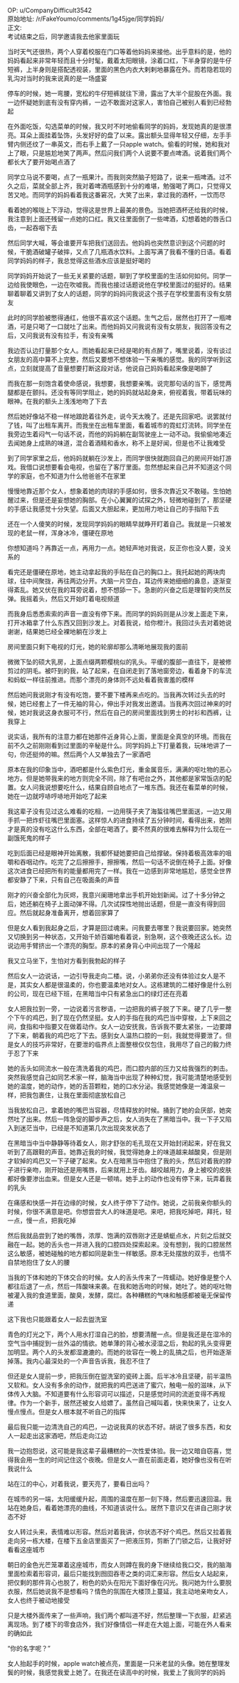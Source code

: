 
OP: u/CompanyDifficult3542  
原始地址: /r/FakeYoumo/comments/1g45jge/同学妈妈/  
正文:  
考试结束之后，同学邀请我去他家里面玩

当时天气还很热，两个人穿着校服在门口等着他妈妈来接他。出乎意料的是，他的妈妈看起来非常年轻而且十分时髦，戴着太阳眼镜，涂着口红，下半身穿的是牛仔短裤，上半身则是搭配透视装，里面的黑色内衣大剌剌地暴露在外。而若隐若现的乳沟对当时的我来说真的是一场盛宴

停车的时候，她一弯腰，宽松的牛仔短裤就往下滑，露出了大半个屁股在外面。我一边怀疑她到底有没有穿内裤，一边不敢面对这家人，害怕自己被别人看到已经勃起

在外面吃饭，勾选菜单的时候，我又时不时地偷看同学的妈妈，发现她真的是很漂亮。耳朵上面挂着坠饰，头发好好的盘了以来。露出额头显得年轻又仔细，左手手臂内侧还纹了一串英文，而右手上戴了一只apple watch。偷看的时候，她和我对上了眼，只是尴尬地笑了两声。然后问我们两个人说要不要点啤酒。说着我们两个都长大了要开始喝点酒了

同学立马说不要喝，点了一瓶果汁。而我则突然脑子短路了，说来一瓶啤酒。过不久之后，菜就全部上齐，我对着啤酒瓶感到十分的难堪，勉强喝了两口，只觉得又苦又呛。而同学的妈妈看着我这番窘况，大笑了出来，拿过我的酒杯，一饮而尽

看着她的喉咙上下浮动，觉得这是世界上最美的景色。当她把酒杯还给我的时候，我注意到上面还残留一点她的口红。我又往里面倒了一些啤酒，幻想着她的唇舌口齿，一起吞咽下去

然后同学大喊，等会谁要开车把我们送回去。他妈妈也突然意识到这个问题的时候，干脆酒破罐子破摔，又点了几瓶酒水饮料。上面写满了我看不懂的日语。看着同学妈妈的样子，我总觉得这些酒水应该是挺好喝的

同学妈妈开始说了一些无关紧要的话题，聊到了学校里面的生活如何如何。同学一边给我使眼色，一边在吹嘘我。而我也接过话题说他在学校里面过的挺好的。结果聊着聊着又讲到了女人的话题，同学的妈妈问我说这个孩子在学校里面有没有女朋友

此时的同学脸被憋得通红，他很不喜欢这个话题。生气之后，居然也打开了一瓶啤酒，可是只喝了一口就吐了出来。而他妈妈又问我说有没有女朋友，我回答没有之后，又问我说有没有拉手，有没有亲嘴

我边否认边打量那个女人。而她看起来已经是喝的有点醉了，嘴里说着，没有谈过女朋友的高中算不上完整，然后又要想不想体验一下亲嘴的感觉。我的同学听到这点，立刻就提高了音量想要打断这段对话，他说自己妈妈看起来像是喝醉了

而我在那一刻饱含着使命感说，我想要，我想要亲嘴。说完那句话的当下，感觉两腿都是在颤抖。还没有等同学阻止，她的妈妈就站起身来，俯视着我，带着玩味的眼神。在我的额头上浅浅地吻了下去

然后她好像站不稳一样地踉跄着往外走，说今天太晚了。还是先回家吧。说罢就付了钱，叫了出租车离开。而我坐在出租车里面，看着城市的霓虹灯流转。同学坐在我旁边生着闷气一句话不说，而他的妈妈躺在副驾驶座上一动不动。我偷偷地凑近去闻她身上成熟的味道，混合着酒精和香水，称不上是好闻，但是也不让我难受

到了同学家里之后，他妈妈就躺在沙发上，而同学很快就跑回自己的房间开始打游戏。我借口说想要看会电视，也留在了客厅里面。忽然想起来自己并不知道这个同学的家庭，也不知道为什么他爸爸不在家里

慢慢地靠近那个女人，想象着她的肉球的手感如何，很多次靠近又不敢碰。生怕她醒过来，但是还是妄想她的胸部。在小心翼翼的试探之外，轻微地碰到了，那坚硬的手感让我感觉十分失望。后面又大胆起来，更加用力地让自己的手指陷下去

还在一个人傻笑的时候，发现同学妈妈的眼睛早就睁开盯着自己。我就是一只被发现的老鼠一样，浑身冰冷，僵硬在原地

你想知道吗？再靠近一点，再用力一点。她轻声地对我说，反正你也没人要，没关系的

看完还是僵硬在原地，她主动拿起我的手贴在自己的胸口上。我托起她的两块肉球，往中间聚拢，再往两边分开。大脑一片空白，耳边传来她细细的鼻息，逐渐变得紊乱。她又伏在我的耳旁说着，想不想舔一下。急剧的兴奋之后是理智的突然反弹。我摇着头，然后又开始盯着电视频道

而我身后悉悉索索的声音一直没有停下来。而同学的妈妈则是从沙发上面走下来，打开冰箱拿了什么东西又回到沙发上。对着我说，给你橙汁。我回过头去对着她说谢谢，结果她已经全裸地躺在沙发上

房间里面只剩下电视的灯光，她的轮廓却那么清晰地展现我的面前

微微下坠的硕大乳房，上面点缀两颗樱桃似的乳头。平缓的腹部一直往下，是被修剪过的阴毛。被吓到的我，站了起来，在自闭走到了落地窗旁边，看着身下的车流和蚂蚁一样往前推进。而那个漂亮的身体则不远处看着我害羞的模样

然后她问我说刚才有没有吃饱，要不要下楼再来点吃的。当我再次转过头去的时候，她已经套上了一件无袖的背心，伸出手对我发出邀请。当我再次回过神来的时候，她对我说这身衣服可不行，然后在自己的房间里面找到男士的衬衫和西裤，让我穿上

说实话，我所有的注意力都在她那件近身背心上面，里面是全真空的环境。而我在前不久之前刚刚看到过里面的辛秘是什么。同学妈妈上下打量着我，玩味地讲了一句，你还挺帅的嘛。然后两个人又单独去了一家酒吧

原本在我的印象当中，酒吧都是什么紫色灯光，重金属音乐，满满的呕吐物的恶心地方。但是她带我来的地方则完全不同，除了有吧台之外，其他都是家常饭店的配置。女人问我说想要吃什么，结果自顾自地点了一堆东西。我还在看菜单的时候，她在一边就哼哧哼哧地开始吃了起来

我这辈子没有见过这么难看的吃相，一边用筷子夹了海蜇往嘴巴里面送，一边又用手抓一把炸虾往嘴巴里面塞。这样惊人的进食持续了五分钟时间，看得出来，她刚才是真的没有吃这什么东西，全部在喝酒了。要不然真的很难去解释为什么现在一副饿死鬼的样子

吃到后面已经是眼神开始离散，我都怀疑她要把自己给撑破。保持着极高效率的咀嚼和吞咽动作。吃完了之后擦擦手，擦擦嘴，然后一句话不说倒在椅子上面。好像这次进食已经把所有的能量都用完了一样。我在一边感到非常地尴尬，感觉全世界都安静了下来，只有自己在吸面条的声音

刚才的兴奋全部化为灰烬，我意兴阑珊地拿出手机开始划新闻。过了十多分钟之后，她还躺在椅子上面动弹不得。几次试探性地抛出话题，但是一直没有得到回应。然后就起身准备离开，想着回家算了

但是女人看到我起身之后，才算是回过魂来。问我要去哪里？我说要回家。她突然又切换到另一种状态，又开始千娇百媚地看着说，别急啊，这个夜晚还这么长。边说边用手臂挤出一个漂亮的胸型。原本的紧身背心中间出现了一个隆起

我又立马坐下，生怕对方看到我勃起的样子

然后女人一边说话，一边引导我走向二楼。说，小弟弟你还没有体验过女人是不是，其实女人都是很温柔的，你也要温柔地对女人。这栋建筑的二楼好像是什么别的公司，现在已经下班，在黑暗当中只有紧急出口的绿灯还在亮着

女人把我拉到一旁，一边说着污言秽语，一边把我的裤子脱了下来。硬了几乎一整个下午的鸡巴，到了现在仍然坚挺。女人的手指在我的鸡巴当中穿梭，上下来回之间，食指和中指要又在做着动作。女人一边安抚我，告诉我不要太紧张，一边要蹲了下来，朝着我的鸡巴吃了下去。感到女人温热口腔的一刻，我就觉得要泄了。但是女人的技巧非常好，在要泄的临界点上面整根仅仅包住，我用尽了自己的毅力终于忍了下来

她的舌头如同流水一般在清洗着我的鸡巴，而口腔内部的压力又给我强烈的刺击。突然我感觉自己如同艺术家一样，脑海当中出现了种种幻觉，我可能清楚地感受到她的温度，她的动作，她的舌苔颗粒，她的口水分泌。我感觉她像是一滩温泉一样，把我包裹住，让我在里面彻底放松自己

当我放松自己，拿着她的嘴巴当容器，尽情释放的时候。捅到了她的会厌部，她突然吐了出来。然后一阵急促的脚步声之后，女人消失在了黑暗当中。我一下子又陷入到迷茫当中，已经是不知道第几次出现突发状态了

在黑暗当中当中静静等待着女人，刚才舒张的毛孔现在又开始封闭起来，好在我又听到了高跟鞋的声音。她靠近我的时候，我觉得她身上的味道越来越酸臭，但是刚才软掉的鸡巴又一下子硬了起来。女人在暗黑当中抱住了我的头，然后对着我的脖子进行亲吻，刚开始还是用嘴唇，后来就用上牙齿。越咬越用力，身上被咬的皮肤都好像要渗出血来。但是女人还是一顿啃。她手上的动作也没有停下来，玩弄着我的乳头

在痛感和快感一并在边缘的时候，女人终于停下了动作。她说，之前我亲你额头的时候，你很不满意是吧。你想尝尝大人的味道是吧。来吧，把我吃掉吧，拜托，轻一点，慢一点，把我吃掉

然后我就品尝到了她的嘴唇，浓厚、饱满的双唇刚才还是蜻蜓点水，片刻之后就交融在一起。她的舌头也一并进入我的口腔四处探索起来。没有想到，我的口腔居然这么敏感，被她碰触的地方都如同是新生一样敏感。原本无处摆放的双手，也情不自禁地抱住了女人的腰

当我的下体和她的下体交合的时候。女人的舌头传来了一阵蠕动。她好像是整个人都往后退了一点，然后一阵酸味来袭。在我和她舌吻的时候，她吐了。她的呕吐物被灌入我的食道里面，酸臭，发酵，腐烂。各种糟糕的气味和触感都被毫无保留传递

这下我也只能跟着女人一起去盥洗室

青色的灯光之下，两个人用水打湿自己的脸，想要清醒一点。但是我还是在湿冷的空气当中捕捉到一丝外溢的情欲。她单薄的背心被水浸湿之后，勃起的乳头变得更加明显。两个人的头发都湿漉漉的。而她的妆容在一晚上的乱搞之后，也开始逐渐掉落。我内心最深处的一个声音告诉我，我忍不住了

但还是女人提前一步，把我压倒在盥洗室的瓷砖上面。后半冰冷且坚硬，前半温热又软和。女人没有多余的动作，就把我的鸡巴送进了蜜穴，触电一般的滋味，从下体传入大脑。不知道要有什么形容词可以描述，只是感觉时间的流逝变得不再规律。作为一个新手，居然还被女人给嫖了。虽然自己喊叫着，快来快来了，让女人慢点慢点。但是女人根本就不听自己的指挥

最后我只能一边清洗自己的鸡巴，一边说我真的状态不好。胡说了很多东西，和女人一起走出这家酒吧，然后走向江边

我一边抱怨说，这可能是我这辈子最糟糕的一次性爱体验。我一边又暗自窃喜，觉得我会用一生的时间记住这个夜晚。但是女人一直在前面走着，她好像也没有在听我说什么

站在江的中心，对着我说，要天亮了，要看日出吗？

在城市的另一端，太阳缓缓升起，周围的温度在那一刻下降，然后要迅速回温。我站在她身后，看着她漂亮的曲线，不知道该说什么。居然下意识又在讲自己刚才状态不好

女人转过头来，表情难以形容。然后对着我讲，你状态不好个鸡巴。然后又拉着我走向另一栋大楼，在楼下五金店里面买了一把液压剪，剪断了门锁之后，让我好好看看这座城市

朝日的金色光芒笼罩着这座城市，而女人则蹲在我的身下继续给我口交，我的脑海里面检索着形容词，最后只能找到囫囵吞枣之类的词汇来形容。然后女人站起来，把仅剩的那件背心也脱了，粉色的奶头在阳光下面好像在闪光。我问她为什么要脱衣服，然后她说我不是想看吗？情色的氛围在大楼顶上蔓延，我主动地亲吻女人，女人也终于被动地接受

只是大楼外面传来了一些声响，我们两个都叫道不好，然后整理一下衣服，赶紧逃离现场。到了楼下的零食店外，我们好像情侣一样走在大姐上面，可能在外人看来的确如此

“你的名字呢？”

女人抬起手的时候，apple watch被点亮，里面是一只米老鼠的头像。她在整理发鬓的时候，我感觉我爱上她了。在我还在读高中的时候，我爱上了我同学的妈妈
